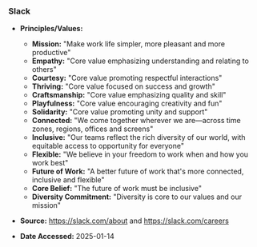 ### Slack

- **Principles/Values:**
  - **Mission:** "Make work life simpler, more pleasant and more productive"
  - **Empathy:** "Core value emphasizing understanding and relating to others"
  - **Courtesy:** "Core value promoting respectful interactions"
  - **Thriving:** "Core value focused on success and growth"
  - **Craftsmanship:** "Core value emphasizing quality and skill"
  - **Playfulness:** "Core value encouraging creativity and fun"
  - **Solidarity:** "Core value promoting unity and support"
  - **Connected:** "We come together wherever we are—across time zones, regions, offices and screens"
  - **Inclusive:** "Our teams reflect the rich diversity of our world, with equitable access to opportunity for everyone"
  - **Flexible:** "We believe in your freedom to work when and how you work best"
  - **Future of Work:** "A better future of work that's more connected, inclusive and flexible"
  - **Core Belief:** "The future of work must be inclusive"
  - **Diversity Commitment:** "Diversity is core to our values and our mission"

- **Source:** https://slack.com/about and https://slack.com/careers
- **Date Accessed:** 2025-01-14